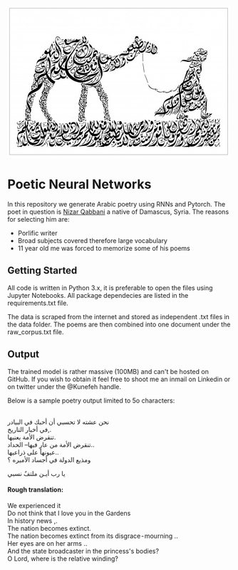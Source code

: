   ![camel man](https://github.com/NadimKawwa/PoeticNeuralNetworks/blob/master/pics/camel_man_arabic.jpg)

# Poetic Neural Networks

In this repository we generate Arabic poetry using RNNs and Pytorch.
The poet in question is [Nizar Qabbani](https://en.wikipedia.org/wiki/Nizar_Qabbani) a native of Damascus, Syria. The reasons for selecting him are:
- Porlific writer
- Broad subjects covered therefore large vocabulary
- 11 year old me was forced to memorize some of his poems


## Getting Started
All code is written in Python 3.x, it is preferable to open the files using Jupyter Notebooks. All package dependecies are listed in the requirements.txt file.

The data is scraped from the internet and stored as independent .txt files in the data folder. The poems are then combined into one document under the raw_corpus.txt file.

## Output

The trained model is rather massive (100MB) and can't be hosted on GitHub. If you wish to obtain it feel free to shoot me an inmail on Linkedin or on twitter under the @Kunefeh handle.

Below is a sample poetry output limited to 5o characters:

<br>نحن عشته
لا تحسبي أن أحبك في البيادر<br>
في أخبار التاريخ,.<br>
تنقرض الأمة يعنيها.<br>
تنقرض الأمة من عارٍ فيها– الحداد..<br>
عيونها على ذراعيها..<br>
ومذيع الدولة في أجساد الأميره ؟<br>

يا رب أيـن ملتفٌ نسبي<br>

#### Rough translation:

We experienced it<br>
Do not think that I love you in the Gardens<br>
In history news ,.<br>
The nation becomes extinct.<br>
The nation becomes extinct from its disgrace - mourning ..<br>
Her eyes are on her arms ..<br>
And the state broadcaster in the princess's bodies?<br>
O Lord, where is the relative winding?<br>

